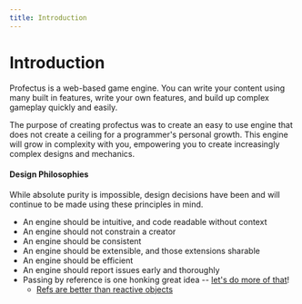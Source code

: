 ```yaml
---
title: Introduction
---
```

# Introduction

Profectus is a web-based game engine. You can write your content using many built in features, write your own features, and build up complex gameplay quickly and easily.

The purpose of creating profectus was to create an easy to use engine that does not create a ceiling for a programmer's personal growth. This engine will grow in complexity with you, empowering you to create increasingly complex designs and mechanics.

#### Design Philosophies

While absolute purity is impossible, design decisions have been and will continue to be made using these principles in mind.

- An engine should be intuitive, and code readable without context
- An engine should not constrain a creator
- An engine should be consistent
- An engine should be extensible, and those extensions sharable
- An engine should be efficient
- An engine should report issues early and thoroughly
- Passing by reference is one honking great idea -- [let's do more of that](https://www.python.org/dev/peps/pep-0020/)!
	- [Refs are better than reactive objects](https://dev.to/ycmjason/thought-on-vue-3-composition-api-reactive-considered-harmful-j8c)

